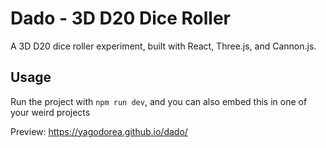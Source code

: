 # Dado - 3D D20 Dice Roller

A 3D D20 dice roller experiment, built with React, Three.js, and Cannon.js.

## Usage

Run the project with `npm run dev`, and you can also embed this in one of your weird projects

Preview: https://yagodorea.github.io/dado/
